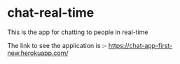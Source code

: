 # chat-real-time

This is the app for chatting to people in real-time

The link to see the application is :-
https://chat-app-first-new.herokuapp.com/
